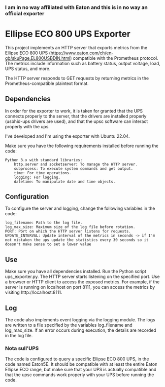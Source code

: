 ### I am in no way affiliated with Eaton and this is in no way an official exporter

# Ellipse ECO 800 UPS Exporter

This project implements an HTTP server that exports metrics from the Ellipse ECO 800 UPS (https://www.eaton.com/ch/en-gb/skuPage.EL800USBDIN.html) compatible with the Prometheus protocol. The metrics include information such as battery status, output voltage, load, UPS status, and more.

The HTTP server responds to GET requests by returning metrics in the Prometheus-compatible plaintext format.

## Dependencies

In order for the exporter to work, it is taken for granted that the UPS connects properly to the server, that the drivers are installed properly (usbhid-ups drivers are used), and that the upsc software can interact properly with the ups.

I've developed and I'm using the exporter with Ubuntu 22.04.

Make sure you have the following requirements installed before running the code:

    Python 3.x with standard libraries:
        http.server and socketserver: To manage the HTTP server.
        subprocess: To execute system commands and get output.
        time: For time operations.
        logging: For logging.
        datetime: To manipulate date and time objects.

## Configuration

To configure the server and logging, change the following variables in the code:

    log_filename: Path to the log file.
    log_max_size: Maximum size of the log file before rotation.
    PORT: Port on which the HTTP server listens for requests.
    UPDATE_INTERVAL: Update interval of the metrics in seconds -> if I'm not mistaken the ups update the statistics every 30 seconds so it doesn't make sense to set a lower value

## Use

Make sure you have all dependencies installed.
Run the Python script ups_exporter.py.
The HTTP server starts listening on the specified port.
Use a browser or HTTP client to access the exposed metrics. For example, if the server is running on localhost on port 8111, you can access the metrics by visiting http://localhost:8111.

## Log

The code also implements event logging via the logging module. The logs are written to a file specified by the variables log_filename and log_max_size. If an error occurs during execution, the details are recorded in the log file.

### Nota sull'UPS

The code is configured to query a specific Ellipse ECO 800 UPS, in the code named Eaton5E. It should be compatible with at least the entire Eaton Ellipse ECO range, but make sure that your UPS is actually compatible and that the upsc commands work properly with your UPS before running the code.

